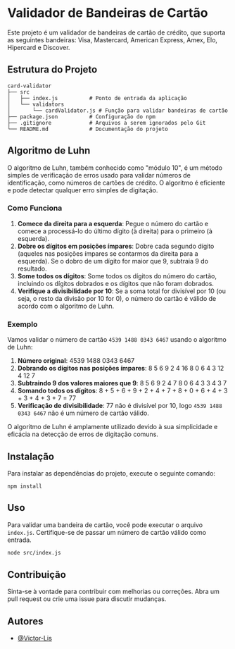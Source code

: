 # Validador de Bandeiras de Cartão

Este projeto é um validador de bandeiras de cartão de crédito, que suporta as seguintes bandeiras: Visa, Mastercard, American Express, Amex, Elo, Hipercard e Discover.

## Estrutura do Projeto

```
card-validator
├── src
│   ├── index.js          # Ponto de entrada da aplicação
│   └── validators
│       └── cardValidator.js # Função para validar bandeiras de cartão
├── package.json          # Configuração do npm
├── .gitignore            # Arquivos a serem ignorados pelo Git
└── README.md             # Documentação do projeto
```

## Algoritmo de Luhn

O algoritmo de Luhn, também conhecido como "módulo 10", é um método simples de verificação de erros usado para validar números de identificação, como números de cartões de crédito. O algoritmo é eficiente e pode detectar qualquer erro simples de digitação.

### Como Funciona

1. **Comece da direita para a esquerda**: Pegue o número do cartão e comece a processá-lo do último dígito (à direita) para o primeiro (à esquerda).
2. **Dobre os dígitos em posições ímpares**: Dobre cada segundo dígito (aqueles nas posições ímpares se contarmos da direita para a esquerda). Se o dobro de um dígito for maior que 9, subtraia 9 do resultado.
3. **Some todos os dígitos**: Some todos os dígitos do número do cartão, incluindo os dígitos dobrados e os dígitos que não foram dobrados.
4. **Verifique a divisibilidade por 10**: Se a soma total for divisível por 10 (ou seja, o resto da divisão por 10 for 0), o número do cartão é válido de acordo com o algoritmo de Luhn.

### Exemplo

Vamos validar o número de cartão `4539 1488 0343 6467` usando o algoritmo de Luhn:

1. **Número original**: 4539 1488 0343 6467
2. **Dobrando os dígitos nas posições ímpares**: 8 5 6 9 2 4 16 8 0 6 4 3 12 4 12 7
3. **Subtraindo 9 dos valores maiores que 9**: 8 5 6 9 2 4 7 8 0 6 4 3 3 4 3 7
4. **Somando todos os dígitos**: 8 + 5 + 6 + 9 + 2 + 4 + 7 + 8 + 0 + 6 + 4 + 3 + 3 + 4 + 3 + 7 = 77
5. **Verificação de divisibilidade**: 77 não é divisível por 10, logo `4539 1488 0343 6467` não é um número de cartão válido.

O algoritmo de Luhn é amplamente utilizado devido à sua simplicidade e eficácia na detecção de erros de digitação comuns.

## Instalação

Para instalar as dependências do projeto, execute o seguinte comando:

```
npm install
```

## Uso

Para validar uma bandeira de cartão, você pode executar o arquivo `index.js`. Certifique-se de passar um número de cartão válido como entrada.

```bash
node src/index.js
```

## Contribuição

Sinta-se à vontade para contribuir com melhorias ou correções. Abra um pull request ou crie uma issue para discutir mudanças.

## Autores
- [@Victor-Lis](https://www.linkedin.com/in/victor-lis-bronzo)

